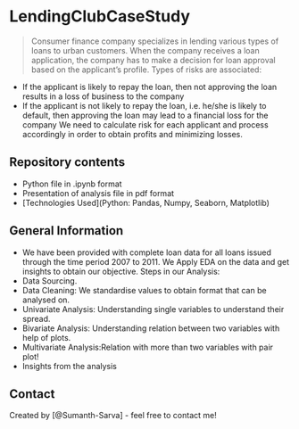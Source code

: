# LendingClubCaseStudy
> Consumer finance company specializes in lending various types of loans to urban customers. When the company receives a loan application, the company has to make a decision for loan approval based on the applicant’s profile.
> Types of risks are associated:
  - If the applicant is likely to repay the loan, then not approving the loan results in a loss of business to the company
  - If the applicant is not likely to repay the loan, i.e. he/she is likely to default, then approving the loan may lead to a financial loss for the company
 We need to calculate risk for each applicant and process accordingly in order to obtain profits and minimizing losses.



## Repository contents
* Python file in .ipynb format
* Presentation of analysis file in pdf format
* [Technologies Used](Python: Pandas, Numpy, Seaborn, Matplotlib)

<!--Analysis Details-->
## General Information
- We have been provided with complete loan data for all loans issued through the time period 2007 to 2011. We Apply EDA on the data and get insights to obtain our objective.
Steps in our Analysis:
- Data Sourcing.
- Data Cleaning: We standardise values to obtain format that can be analysed on.
- Univariate Analysis: Understanding single variables to understand their spread.
- Bivariate Analysis: Understanding relation between two variables with help of plots.
- Multivariate Analysis:Relation with more than two variables with pair plot!
- Insights from the analysis



## Contact
Created by [@Sumanth-Sarva] - feel free to contact me!


<!-- Optional -->
<!-- ## License -->
<!-- This project is open source and available under the [... License](). -->

<!-- You don't have to include all sections - just the one's relevant to your project -->
